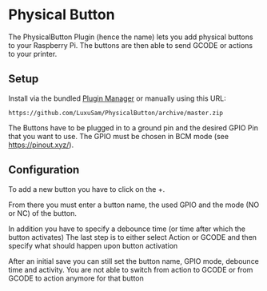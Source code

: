 # Physical Button

The PhysicalButton Plugin (hence the name) lets you add physical buttons to your Raspberry Pi.
The buttons are then able to send GCODE or actions to your printer.

## Setup

Install via the bundled [Plugin Manager](https://docs.octoprint.org/en/master/bundledplugins/pluginmanager.html)
or manually using this URL:

    https://github.com/LuxuSam/PhysicalButton/archive/master.zip

The Buttons have to be plugged in to a ground pin and the desired GPIO Pin that you want to use.
The GPIO must be chosen in BCM mode (see https://pinout.xyz/).


## Configuration
 To add a new button you have to click on the +.

 From there you must enter a button name, the used GPIO and the mode (NO or NC) of the button.

 In addition you have to specify a debounce time (or time after which the button activates)
 The last step is to either select Action or GCODE and then specify what should happen upon button activation

 After an initial save you can still set the button name, GPIO mode, debounce time and activity.
 You are not able to switch from action to GCODE or from GCODE to action anymore for that button
